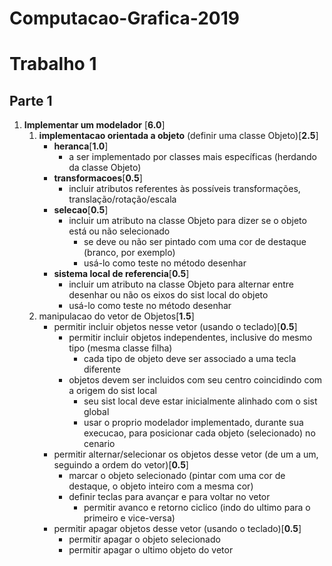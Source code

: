 # Computacao-Grafica-2019

# Trabalho 1

## Parte 1
1. **Implementar um modelador** [**6.0**]
	1. **implementacao orientada a objeto** (definir uma classe Objeto)[**2.5**]
		+ **heranca**[**1.0**]
			+ a ser implementado por classes mais específicas (herdando da classe Objeto)
		+ **transformacoes**[**0.5**]
			+ incluir atributos referentes às possíveis transformações, translação/rotação/escala
		+ **selecao**[**0.5**]
			+ incluir um atributo na classe Objeto para dizer se o objeto está ou não selecionado
				+ se deve ou não ser pintado com uma cor de destaque (branco, por exemplo)
				+ usá-lo como teste no método desenhar
		+ **sistema local de referencia**[**0.5**]
			+ incluir um atributo na classe Objeto para alternar entre desenhar ou não os eixos do sist local do objeto
			+ usá-lo como teste no método desenhar
	2. manipulacao do vetor de Objetos[**1.5**]
		+ permitir incluir objetos nesse vetor (usando o teclado)[**0.5**]
			+ permitir incluir objetos independentes, inclusive do mesmo tipo (mesma classe filha)
				+ cada tipo de objeto deve ser associado a uma tecla diferente
			+ objetos devem ser incluidos com seu centro coincidindo com a origem do sist local
				+ seu sist local deve estar inicialmente alinhado com o sist global
				+ usar o proprio modelador implementado, durante sua execucao, para posicionar cada objeto (selecionado) no cenario
		+ permitir alternar/selecionar os objetos desse vetor (de um a um, seguindo a ordem do vetor)[**0.5**]
			+ marcar o objeto selecionado (pintar com uma cor de destaque, o objeto inteiro com a mesma cor)
			+ definir teclas para avançar e para voltar no vetor
				+ permitir avanco e retorno ciclico (indo do ultimo para o primeiro e vice-versa)
		+ permitir apagar objetos desse vetor (usando o teclado)[**0.5**]
			+ permitir apagar o objeto selecionado
			+ permitir apagar o ultimo objeto do vetor
